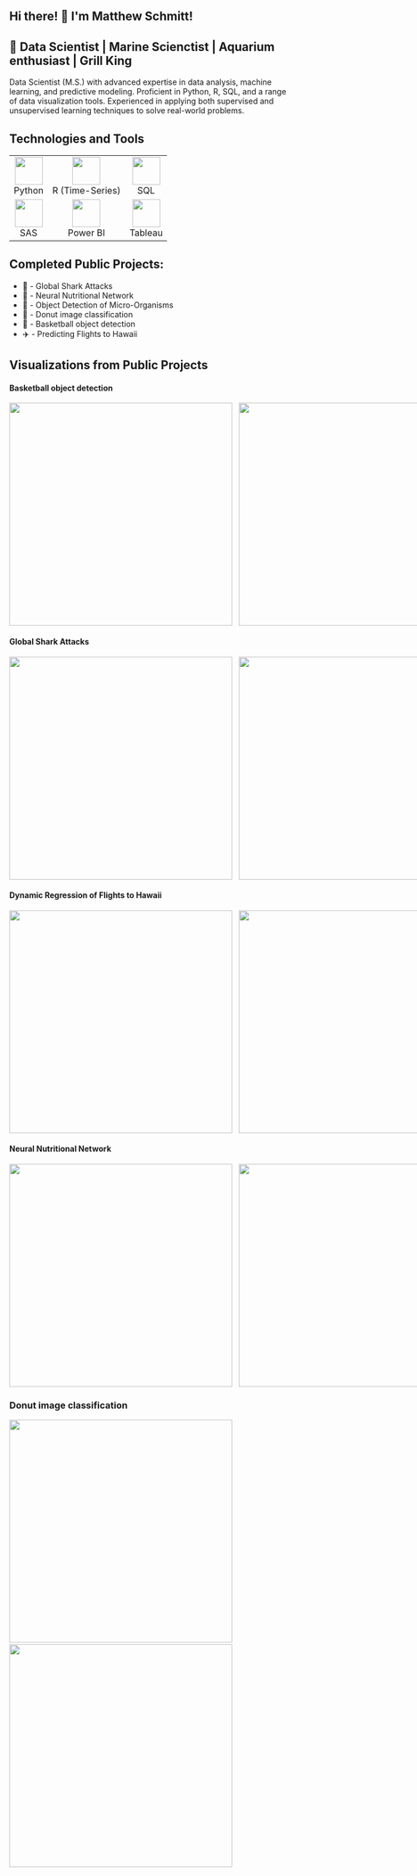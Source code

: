 ## Hi there! 👋 I'm Matthew Schmitt!

## 🚀 Data Scientist | Marine Scienctist | Aquarium enthusiast | Grill King

Data Scientist (M.S.) with advanced expertise in data analysis, machine learning, and predictive modeling. Proficient in Python, R, SQL, and a range of data visualization tools. Experienced in applying both supervised and unsupervised learning techniques to solve real-world problems.

## Technologies and Tools

<table>
  <tr>
    <td align="center">
      <img src="https://github.com/user-attachments/assets/a3f75745-68ae-4289-8823-cf5c72cdf973" width="50" height="50"><br>Python
    </td>
    <td align="center">
      <img src="https://github.com/user-attachments/assets/c197ab3f-a6ec-4044-8f30-26c65df6cd51" width="50" height="50"><br>R (Time-Series)
    </td>
    <td align="center">
      <img src="https://github.com/user-attachments/assets/3f542b01-c748-4bc3-9c8d-8930d8d7b556" width="50" height="50"><br>SQL
    </td>
  </tr>
  <tr>
    <td align="center">
      <img src="https://github.com/user-attachments/assets/5bdb4b5d-d105-44e5-a1c9-8f46c4f3fb4d" width="50" height="50"><br>SAS
    </td>
    <td align="center">
      <img src="https://github.com/user-attachments/assets/da6a82f0-2140-4936-9a17-c8acd04c9b5f" width="50" height="50"><br>Power BI
    </td>
    <td align="center">
      <img src="https://github.com/user-attachments/assets/7fe726a9-20f1-4354-8311-9ca741afe07e" width="50" height="50"><br>Tableau
    </td>
  </tr>
</table>


## Completed Public Projects:
- 🦈 - Global Shark Attacks
- 🍔 - Neural Nutritional Network
- 🦠 - Object Detection of Micro-Organisms
- 🍩 - Donut image classification
- 🏀 - Basketball object detection 
- ✈️ - Predicting Flights to Hawaii

## Visualizations from Public Projects

#### Basketball object detection
<div style="display: flex; flex-direction: row;">
    <img src="https://github.com/user-attachments/assets/a8fdd693-b7d7-4f3e-9690-319edd561842" width="400" height="400">
    &nbsp;&nbsp;&nbsp;
    <img src="https://raw.githubusercontent.com/MatteSchmitt/MatteSchmitt/main/basketball%20gif.gif" width="400" height="400">
</div>

#### Global Shark Attacks
<div style="display: flex; flex-direction: row;">
    <img src="https://github.com/user-attachments/assets/50e8bcc3-faea-4f0f-87a4-39962d17d2da" width="400" height="400">
    &nbsp;&nbsp;&nbsp;
    <img src="https://github.com/user-attachments/assets/b22dafdb-6641-4d62-96d9-c8fb315bb08e" width="400" height="400">
</div>

#### Dynamic Regression of Flights to Hawaii 
<div style="display: flex; flex-direction: row;">
    <img src="https://github.com/user-attachments/assets/64345ec7-0afb-4588-b2f4-2775b44c76e8" width="400" height="400">
    &nbsp;&nbsp;&nbsp;
    <img src="https://github.com/user-attachments/assets/f1240fcc-607c-4ae5-93a1-b93ad39c8e69" width="400" height="400">
</div>

#### Neural Nutritional Network
<div style="display: flex; flex-direction: row;">
    <img src="https://github.com/user-attachments/assets/0792aa1b-ccda-4db2-b9d4-fd981adc5e6d" width="400" height="400">
    &nbsp;&nbsp;&nbsp;
    <img src="https://github.com/user-attachments/assets/6893c419-e4b4-433f-bcca-9d6cd08cb6bd" width="400" height="400">
</div>

### Donut image classification
<img src="https://github.com/user-attachments/assets/89d583a5-f713-4f55-afe0-08a35558de5c" width="400" height="400">
&nbsp;&nbsp;&nbsp;
<img src="https://github.com/user-attachments/assets/853af04a-e598-4508-a6db-b51751af0356" width="400" height="400">
